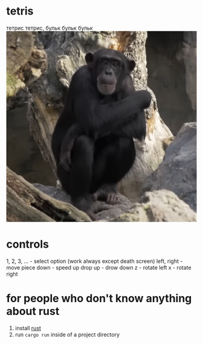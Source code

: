 # tetris
тетрис тетрис, бульк бульк бульк
![](./assets/chimp.png)


# controls
1, 2, 3, ... - select option (work always except death screen)
left, right - move piece
down - speed up drop
up - drow down
z - rotate left
x - rotate right



# for people who don't know anything about rust
1. install [rust](https://www.rust-lang.org/tools/install)
2. run `cargo run` inside of a project directory
